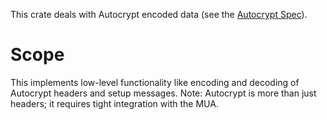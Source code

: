 This crate deals with Autocrypt encoded data (see the [Autocrypt
Spec]).

  [Autocrypt Spec]: https://autocrypt.org/level1.html#openpgp-based-key-data

# Scope

This implements low-level functionality like encoding and decoding of
Autocrypt headers and setup messages.  Note: Autocrypt is more than
just headers; it requires tight integration with the MUA.
